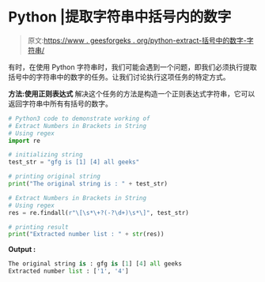 # Python |提取字符串中括号内的数字

> 原文:[https://www . geesforgeks . org/python-extract-括号中的数字-字符串/](https://www.geeksforgeeks.org/python-extract-numbers-in-brackets-in-string/)

有时，在使用 Python 字符串时，我们可能会遇到一个问题，即我们必须执行提取括号中的字符串中的数字的任务。让我们讨论执行这项任务的特定方式。

**方法:使用正则表达式**
解决这个任务的方法是构造一个正则表达式字符串，它可以返回字符串中所有有括号的数字。

```py
# Python3 code to demonstrate working of 
# Extract Numbers in Brackets in String
# Using regex
import re

# initializing string
test_str = "gfg is [1] [4] all geeks"

# printing original string
print("The original string is : " + test_str)

# Extract Numbers in Brackets in String
# Using regex
res = re.findall(r"\[\s*\+?(-?\d+)\s*\]", test_str)

# printing result 
print("Extracted number list : " + str(res)) 
```

**Output :**

```py
The original string is : gfg is [1] [4] all geeks
Extracted number list : ['1', '4']

```